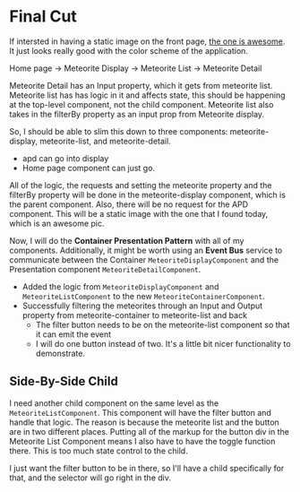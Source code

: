 # Final Cut

If intersted in having a static image on the front page, [the one is awesome](https://apod.nasa.gov/apod/image/1601/BrightBoom_JinMa_960.jpg).
It just looks really good with the color scheme of the application.

Home page -> Meteorite Display -> Meteorite List -> Meteorite Detail  

Meteorite Detail has an Input property, which it gets from meteorite list.
Meteorite list has has logic in it and affects state, this should be happening at the top-level component, not the child component.
Meteorite list also takes in the filterBy property as an input prop from Meteorite display.  

So, I should be able to slim this down to three components: meteorite-display, meteorite-list, and meteorite-detail.

- apd can go into display
- Home page component can just go.  

All of the logic, the requests and setting the meteorite property and the filterBy property will be done in the meteorite-display component, which is the parent component.
Also, there will be no request for the APD component.
This will be a static image with the one that I found today, which is an awesome pic.  

Now, I will do the **Container Presentation Pattern** with all of my components.
Additionally, it might be worth using an **Event Bus** service to communicate between the Container `MeteoriteDisplayComponent` and the Presentation component `MeteoriteDetailComponent`.  

- Added the logic from `MeteoriteDisplayComponent` and `MeteoriteListComponent` to the new `MeteoriteContainerComponent`.
- Successfully filtering the meteorites through an Input and Output property from meteorite-container to meteorite-list and back
  - The filter button needs to be on the meteorite-list component so that it can emit the event
  - I will do one button instead of two. It's a little bit nicer functionality to demonstrate.  

## Side-By-Side Child

I need another child component on the same level as the `MeteoriteListComponent`.
This component will have the filter button and handle that logic.
The reason is because the meteorite list and the button are in two different places.
Putting all of the markup for the button div in the Meteorite List Component means I also have to have the toggle function there.
This is too much state control to the child.  

I just want the filter button to be in there, so I'll have a child specifically for that, and the selector will go right in the div.
